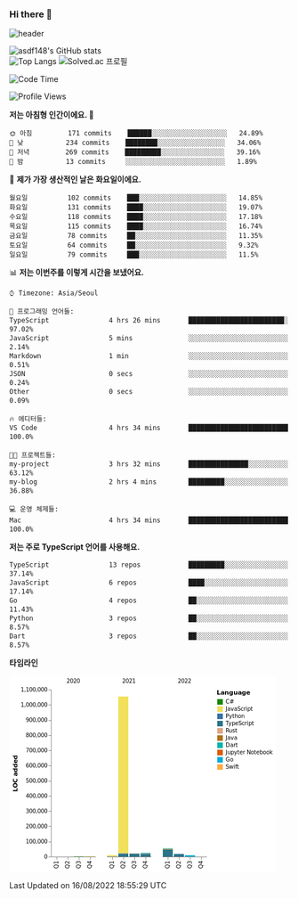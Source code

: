 ### Hi there 👋

![header](https://capsule-render.vercel.app/api?type=shark&color=gradient&height=300&section=header&text=asdf148&fontSize=90)

![asdf148's GitHub stats](https://github-readme-stats.vercel.app/api?username=asdf148&show_icons=true&theme=midnight-purple)<br>
![Top Langs](https://github-readme-stats.vercel.app/api/top-langs/?username=asdf148&layout=compact&theme=midnight-purple&langs_count=10)
![Solved.ac 프로필](http://mazassumnida.wtf/api/v2/generate_badge?boj=eldldk)

<!--
**asdf148/asdf148** is a ✨ _special_ ✨ repository because its `README.md` (this file) appears on your GitHub profile.

Here are some ideas to get you started:

- 🔭 I’m currently working on ...
- 🌱 I’m currently learning ...
- 👯 I’m looking to collaborate on ...
- 🤔 I’m looking for help with ...
- 💬 Ask me about ...
- 📫 How to reach me: ...
- 😄 Pronouns: ...
- ⚡ Fun fact: ...
-->

<!--START_SECTION:waka-->
![Code Time](http://img.shields.io/badge/Code%20Time-27%20hrs%2057%20mins-blue)

![Profile Views](http://img.shields.io/badge/Profile%20Views-0-blue)

**저는 아침형 인간이에요. 🐤** 

```text
🌞 아침         171 commits    ██████░░░░░░░░░░░░░░░░░░░   24.89% 
🌆 낮　         234 commits    ████████░░░░░░░░░░░░░░░░░   34.06% 
🌃 저녁         269 commits    █████████░░░░░░░░░░░░░░░░   39.16% 
🌙 밤　         13 commits     ░░░░░░░░░░░░░░░░░░░░░░░░░   1.89%

```
📅 **제가 가장 생산적인 날은 화요일이에요.** 

```text
월요일          102 commits    ███░░░░░░░░░░░░░░░░░░░░░░   14.85% 
화요일          131 commits    ████░░░░░░░░░░░░░░░░░░░░░   19.07% 
수요일          118 commits    ████░░░░░░░░░░░░░░░░░░░░░   17.18% 
목요일          115 commits    ████░░░░░░░░░░░░░░░░░░░░░   16.74% 
금요일          78 commits     ██░░░░░░░░░░░░░░░░░░░░░░░   11.35% 
토요일          64 commits     ██░░░░░░░░░░░░░░░░░░░░░░░   9.32% 
일요일          79 commits     ███░░░░░░░░░░░░░░░░░░░░░░   11.5%

```


📊 **저는 이번주를 이렇게 시간을 보냈어요.** 

```text
⌚︎ Timezone: Asia/Seoul

💬 프로그래밍 언어들: 
TypeScript               4 hrs 26 mins       ████████████████████████░   97.02% 
JavaScript               5 mins              ░░░░░░░░░░░░░░░░░░░░░░░░░   2.14% 
Markdown                 1 min               ░░░░░░░░░░░░░░░░░░░░░░░░░   0.51% 
JSON                     0 secs              ░░░░░░░░░░░░░░░░░░░░░░░░░   0.24% 
Other                    0 secs              ░░░░░░░░░░░░░░░░░░░░░░░░░   0.09%

🔥 에디터들: 
VS Code                  4 hrs 34 mins       █████████████████████████   100.0%

🐱‍💻 프로젝트들: 
my-project               3 hrs 32 mins       ███████████████░░░░░░░░░░   63.12% 
my-blog                  2 hrs 4 mins        █████████░░░░░░░░░░░░░░░░   36.88%

💻 운영 체제들: 
Mac                      4 hrs 34 mins       █████████████████████████   100.0%

```

**저는 주로 TypeScript 언어를 사용해요.** 

```text
TypeScript               13 repos            █████████░░░░░░░░░░░░░░░░   37.14% 
JavaScript               6 repos             ████░░░░░░░░░░░░░░░░░░░░░   17.14% 
Go                       4 repos             ██░░░░░░░░░░░░░░░░░░░░░░░   11.43% 
Python                   3 repos             ██░░░░░░░░░░░░░░░░░░░░░░░   8.57% 
Dart                     3 repos             ██░░░░░░░░░░░░░░░░░░░░░░░   8.57%

```


**타임라인**

![Chart not found](https://raw.githubusercontent.com/asdf148/asdf148/main/charts/bar_graph.png) 


 Last Updated on 16/08/2022 18:55:29 UTC
<!--END_SECTION:waka-->
